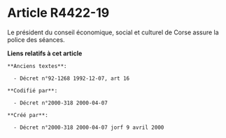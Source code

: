 # Article R4422-19

Le président du conseil économique, social et culturel de Corse assure la police des séances.

**Liens relatifs à cet article**

	**Anciens textes**:

	  - Décret n°92-1268 1992-12-07, art 16

	**Codifié par**:

	  - Décret n°2000-318 2000-04-07

	**Créé par**:

	  - Décret n°2000-318 2000-04-07 jorf 9 avril 2000
